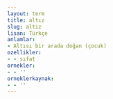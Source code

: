 ```yaml
---
layout: term
title: altız
slug: altiz
lisan: Türkçe
anlamlar:
- Altısı bir arada doğan (çocuk)
ozellikler:
- - sıfat
ornekler:
- - ''
orneklerkaynak:
- - ''
---
```

